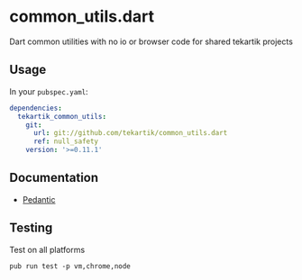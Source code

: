 # common_utils.dart

Dart common utilities with no io or browser code for shared tekartik projects


## Usage

In your `pubspec.yaml`:

```yaml
dependencies:
  tekartik_common_utils:
    git:
      url: git://github.com/tekartik/common_utils.dart
      ref: null_safety
    version: '>=0.11.1'
```

## Documentation

* [Pedantic](https://github.com/tekartik/common_utils.dart/blob/master/doc/pedantic.md)

## Testing

Test on all platforms

    pub run test -p vm,chrome,node